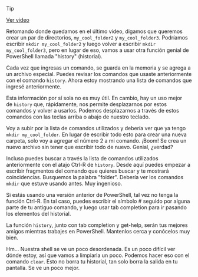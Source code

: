 > [!TIP]  
> [Ver video](https://youtu.be/gJu6rDOTKh8)

Retomando donde quedamos en el último video,
digamos que queremos crear un par de directorios,
`my_cool_folder2` y `my_cool_folder3`. Podríamos escribir
`mkdir my_cool_folder2` y luego volver a escribir `mkdir my_cool_folder3`, pero en lugar de eso, vamos a usar
otra función genial de PowerShell llamada "history" (historial).

Cada vez que ingresas un comando,
se guarda en la memoria y se agrega a un archivo especial. Puedes revisar los comandos que usaste anteriormente
con el comando `history`. Ahora estoy mostrando una lista de comandos
que ingresé anteriormente.

Esta información por sí sola no es muy útil. En cambio, hay un uso mejor de `history` que,
rápidamente, nos permite desplazarnos por estos comandos
y volver a usarlos. Podemos desplazarnos a través de estos comandos
con las teclas arriba o abajo de nuestro teclado.

Voy a subir por la lista de comandos utilizados y debería ver que ya tengo
`mkdir my_cool_folder`. En lugar de escribir todo esto
para crear una nueva carpeta, solo voy a agregar
el número 2 a mi comando. ¡Boom! Se crea un nuevo archivo
sin tener que escribir todo de nuevo. Genial, ¿verdad?

Incluso puedes buscar a través la lista de comandos
utilizados anteriormente con el atajo Ctrl-R de `history`. Desde aquí puedes empezar a escribir fragmentos del comando que quieres buscar
y te mostrará coincidencias. Busquemos la palabra "folder". Debería ver los comandos `mkdir`
que estuve usando antes. Muy ingenioso.

Si estás usando
una versión anterior de PowerShell, tal vez no tenga la función Ctrl-R. En tal caso, puedes escribir el símbolo #
seguido por alguna parte de tu antiguo comando, y luego usar tab completion
para ir pasando los elementos del historial.

La función `history`,
junto con tab completion y get-help, serán tus mejores amigos
mientras trabajes en PowerShell. Mantenlos cerca
y conócelos muy bien.

Hm... Nuestra shell se ve
un poco desordenada. Es un poco difícil ver dónde estoy,
así que vamos a limpiarla un poco. Podemos hacer eso con el comando `clear`. Esto no borra tu historial,
tan solo borra la salida en tu pantalla. Se ve un poco mejor.
